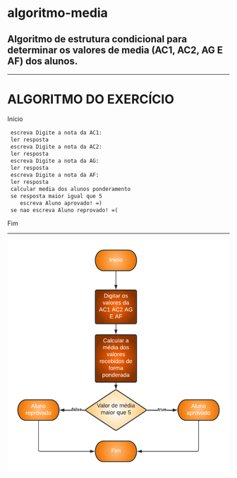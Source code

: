 # algoritmo-media
## Algoritmo de estrutura condicional para determinar os valores de media (AC1, AC2, AG E AF) dos alunos.
------------------------------------------------------
# ALGORITMO DO EXERCÍCIO

Início

     escreva Digite a nota da AC1:
     ler resposta
     escreva Digite a nota da AC2: 
     ler resposta
     escreva Digite a nota da AG:
     ler resposta
     escreva Digite a nota da AF:
     ler resposta
     calcular media dos alunos ponderamento
     se resposta maior igual que 5
        escreva Aluno aprovado! =)
     se nao escreva Aluno reprovado! =(
     
Fim


--------------------------------------------------------

![fluxograma](https://github.com/nathalysgomes/algoritmo-media/blob/main/exercicio_media.png)
